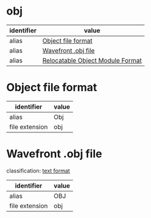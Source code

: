 # obj

| identifier     | value
| -------------- | -----
| alias          | [Object file format](#object-file-format)
| alias          | [Wavefront .obj file](wavefront-.obj-file)
| alias          | [Relocatable Object Module Format](omf.md)

# Object file format

| identifier     | value
| -------------- | -----
| alias          | Obj
| file extension | obj

# Wavefront .obj file
classification: [text format](text.md)

| identifier     | value
| -------------- | -----
| alias          | OBJ
| file extension | obj